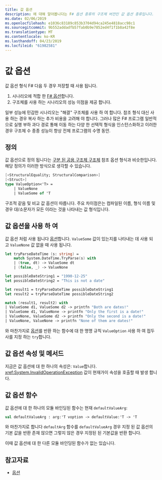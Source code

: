 ```yaml
---
title: 값 옵션
description: 에 대해 알아봅니다는 F# 옵션 종류의 구조체 버전인 값 옵션 종류입니다.
ms.date: 02/06/2019
ms.openlocfilehash: e1036c83189c853b3704d94ca245e4818acc98c1
ms.sourcegitcommit: 9b552addadfb57fab0b9e7852ed4f1f1b8a42f8e
ms.translationtype: MT
ms.contentlocale: ko-KR
ms.lasthandoff: 04/23/2019
ms.locfileid: "61982581"
---
```

# <a name="value-options"></a>값 옵션

값 옵션 형식 F# 다음 두 경우 저장할 때 사용 됩니다.

1. 시나리오에 적합 한 [ F# 옵션](options.md)합니다.
2. 구조체를 사용 하는 시나리오의 성능 이점을 제공 합니다.

일부 성능에 민감한 시나리오는 "해결" 구조체를 사용 하 여 합니다. 참조 형식 대신 사용 하는 경우 복사 하는 추가 비용을 고려해 야 합니다. 그러나 많은 F# 프로그램 일반적으로 실행 부하 과다 경로 통해 이동 하는 다양 한 선택적 형식을 인스턴스화하고 이러한 경우 구조체 수 종종 성능이 향상 전체 프로그램의 수명 동안.

## <a name="definition"></a>정의

값 옵션으로 정의 됩니다는 [구분 된 공용 구조체 구조체](discriminated-unions.md#struct-discriminated-unions) 참조 옵션 형식과 비슷한입니다. 해당 정의가 이러한 방식으로 생각할 수 있습니다.

```fsharp
[<StructuralEquality; StructuralComparison>]
[<Struct>]
type ValueOption<'T> =
    | ValueNone
    | ValueSome of 'T
```

구조적 같음 및 비교 값 옵션이 따릅니다. 주요 차이점은는 컴파일된 이름, 형식 이름 및 경우 대/소문자가 모든 이라는 것을 나타내는 값 형식입니다.

## <a name="using-value-options"></a>값 옵션을 사용 하 여

값 옵션 처럼 사용 됩니다 [옵션](options.md)합니다. `ValueSome` 값이 있는지를 나타내는 데 사용 되 고 `ValueNone` 값 없을 때 사용 됩니다.

```fsharp
let tryParseDateTime (s: string) =
    match System.DateTime.TryParse(s) with
    | (true, dt) -> ValueSome dt
    | (false, _) -> ValueNone

let possibleDateString1 = "1990-12-25"
let possibleDateString2 = "This is not a date"

let result1 = tryParseDateTime possibleDateString1
let result2 = tryParseDateTime possibleDateString2

match (result1, result2) with
| ValueSome d1, ValueSome d2 -> printfn "Both are dates!"
| ValueSome d1, ValueNone -> printfn "Only the first is a date!"
| ValueNone, ValueSome d2 -> printfn "Only the second is a date!"
| ValueNone, ValueNone -> printfn "None of them are dates!"
```

와 마찬가지로 [옵션](options.md)를 반환 하는 함수에 대 한 명명 규칙 `ValueOption` 사용 하 여 접두사를 지정 하는 `try`합니다.

## <a name="value-option-properties-and-methods"></a>값 옵션 속성 및 메서드

지금은 값 옵션에 대 한 하나의 속성은: `Value`합니다. <xref:System.InvalidOperationException> 값이 현재가이 속성을 호출할 때 발생 합니다.

## <a name="value-option-functions"></a>값 옵션 함수

값 옵션에 대 한 하나의 모듈 바인딩된 함수는 현재 `defaultValueArg`:

```fsharp
val defaultValueArg : arg:'T voption -> defaultValue:'T -> 'T 
```

와 마찬가지로 합니다 `defaultArg` 함수를 `defaultValueArg` 경우 지정 된 값 옵션의 기본 값을 반환 존재 않으면 그렇지 않은 경우 지정된 된 기본값을 반환 합니다.

이때 값 옵션에 대 한 다른 모듈 바인딩된 함수가 없는 있습니다.

## <a name="see-also"></a>참고자료

- [옵션](options.md)

